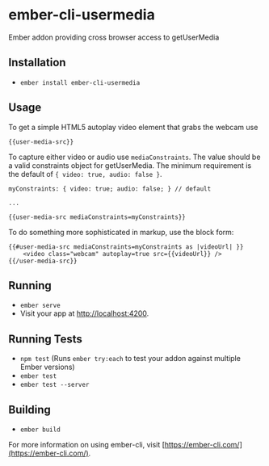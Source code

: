 # ember-cli-usermedia

Ember addon providing cross browser access to getUserMedia

## Installation

* `ember install ember-cli-usermedia`

## Usage

To get a simple HTML5 autoplay video element that grabs the webcam use
```
{{user-media-src}}
```

To capture either video or audio use `mediaConstraints`. The value should be a valid constraints object for getUserMedia. The minimum requirement is the default of `{ video: true, audio: false }`.

```
myConstraints: { video: true; audio: false; } // default

...

{{user-media-src mediaConstraints=myConstraints}}
```

To do something more sophisticated in markup, use the block form:

```
{{#user-media-src mediaConstraints=myConstraints as |videoUrl| }}
	<video class="webcam" autoplay=true src={{videoUrl}} />
{{/user-media-src}}
```

## Running

* `ember serve`
* Visit your app at [http://localhost:4200](http://localhost:4200).

## Running Tests

* `npm test` (Runs `ember try:each` to test your addon against multiple Ember versions)
* `ember test`
* `ember test --server`

## Building

* `ember build`

For more information on using ember-cli, visit [https://ember-cli.com/](https://ember-cli.com/).
